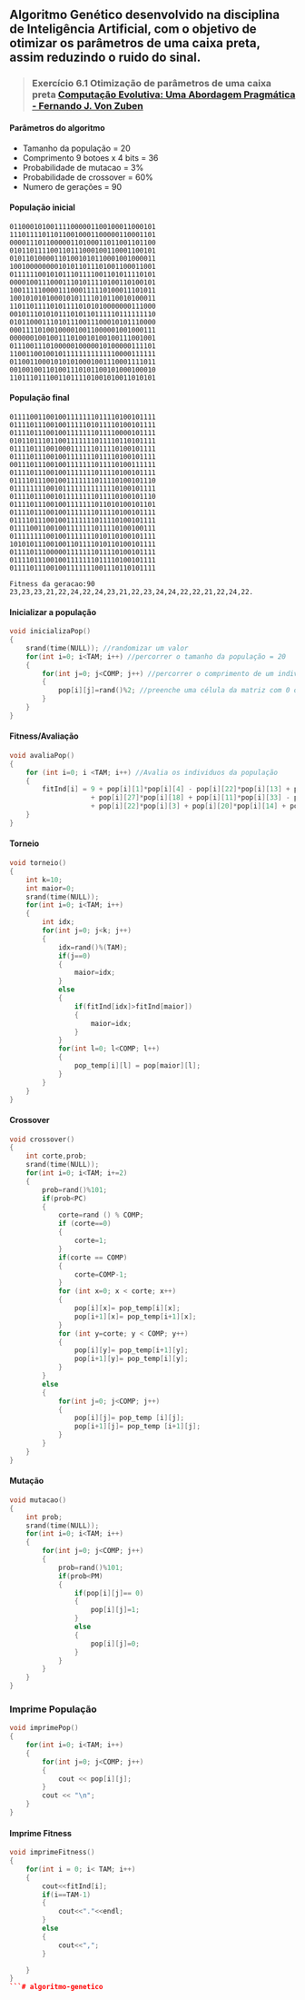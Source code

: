 ## Algoritmo Genético desenvolvido na disciplina de Inteligência Artificial, com o objetivo de otimizar os parâmetros de uma caixa preta, assim reduzindo o ruido do sinal.

> ### Exercício 6.1 Otimização de parâmetros de uma caixa preta [Computação Evolutiva: Uma Abordagem Pragmática - Fernando J. Von Zuben]

[Computação Evolutiva: Uma Abordagem Pragmática - Fernando J. Von Zuben]: https://preview.c9users.io/mateusvilione/algoritmo-genetico/computacao-evolutiva-uma-abordagem-pragmatica.pdf?_c9_id=livepreview1&_c9_host=https://ide.c9.io


#### Parâmetros do algoritmo
+ Tamanho da população = 20
+ Comprimento 9 botoes x 4 bits = 36
+ Probabilidade de mutacao = 3%
+ Probabilidade de crossover = 60%
+ Numero de gerações = 90

    
#### População inicial
    011000101001111000001100100011000101
    111011110110110010001100000110001101
    000011101100000110100011011001101100
    010110111100110111000100110001100101
    010110100001101001010110001001000011
    100100000000101011011101001100011001
    011111100101011101111001101011110101
    000010011100011101011110100110100101
    100111110000111000111110100011101011
    100101010100010101111010110010100011
    110110111101011110101010000000111000
    001011101010111010110111110111111110
    010110001110101110011100010101110000
    000111101001000010011000001001000111
    000000100100111010010100100111001001
    011100111010000010000010100000111101
    110011001001011111111111110000111111
    011001100010101010001001110001111011
    001001001101001110101100101000100010
    110111011100110111101001010011010101

#### População final
    011110011001001111111011110100101111
    011110111001001111101011110100101111
    011110111001001111111011110000101111
    010110111011001111111011110110101111
    011110111001000111111011110100101111
    011110111001001111111011110100101111
    001110111001001111111011110100111111
    011110111001001111111011110100101111
    011110111001001111111011110100101110
    011111111001011111111111110100101111
    011110111001011111111011110100101110
    011110111001001111111011010100101101
    011110111001001111111011110100101111
    011110111001001111111011110100101111
    011110011001001111111011110100100111
    011111111001001111111010110100101111
    101010111001001101111010110100101111
    011110111000001111111011110100101111
    011110111001001111111011110100101111
    011110111001001111111001110110101111
    
    Fitness da geracao:90
    23,23,23,21,22,24,22,24,23,21,22,23,24,24,22,22,21,22,24,22.

#### Inicializar a população
``` cpp
void inicializaPop()
{
    srand(time(NULL)); //randomizar um valor
    for(int i=0; i<TAM; i++) //percorrer o tamanho da população = 20
    {
        for(int j=0; j<COMP; j++) //percorrer o comprimento de um individuo da população = 36
        {
            pop[i][j]=rand()%2; //preenche uma célula da matriz com 0 ou 1
        }
    }
}
```

#### Fitness/Avaliação
``` cpp
void avaliaPop()
{
    for (int i=0; i <TAM; i++) //Avalia os individuos da população
    {
        fitInd[i] = 9 + pop[i][1]*pop[i][4] - pop[i][22]*pop[i][13] + pop[i][23]*pop[i][3] - pop[i][20]*pop[i][9] + pop[i][35]*pop[i][14] - pop[i][10]*pop[i][25] + pop[i][15]*pop[i][16] + pop[i][2]*pop[i][32]
                    + pop[i][27]*pop[i][18] + pop[i][11]*pop[i][33] - pop[i][30]*pop[i][31] - pop[i][21]*pop[i][24] + pop[i][34]*pop[i][26] - pop[i][28]*pop[i][6] + pop[i][7]*pop[i][12] - pop[i][5]*pop[i][8] + pop[i][17]*pop[i][19] - pop[i][0]*pop[i][29]
                    + pop[i][22]*pop[i][3] + pop[i][20]*pop[i][14] + pop[i][25]*pop[i][15] + pop[i][30]*pop[i][11] + pop[i][24]*pop[i][18] + pop[i][6]*pop[i][7] + pop[i][8]*pop[i][17] + pop[i][0]*pop[i][32];
    }
}
```
#### Torneio
``` cpp
void torneio()
{
    int k=10;
    int maior=0;
    srand(time(NULL));
    for(int i=0; i<TAM; i++)
    {
        int idx;
        for(int j=0; j<k; j++)
        {
            idx=rand()%(TAM);
            if(j==0)
            {
                maior=idx;
            }
            else
            {
                if(fitInd[idx]>fitInd[maior])
                {
                    maior=idx;
                }
            }
            for(int l=0; l<COMP; l++)
            {
                pop_temp[i][l] = pop[maior][l];
            }
        }
    }
}
```
#### Crossover
``` cpp
void crossover()
{
    int corte,prob;
    srand(time(NULL));
    for(int i=0; i<TAM; i+=2)
    {
        prob=rand()%101;
        if(prob<PC)
        {
            corte=rand () % COMP;
            if (corte==0)
            {
                corte=1;
            }
            if(corte == COMP)
            {
                corte=COMP-1;
            }
            for (int x=0; x < corte; x++)
            {
                pop[i][x]= pop_temp[i][x];
                pop[i+1][x]= pop_temp[i+1][x];
            }
            for (int y=corte; y < COMP; y++)
            {
                pop[i][y]= pop_temp[i+1][y];
                pop[i+1][y]= pop_temp[i][y];
            }
        }
        else
        {
            for(int j=0; j<COMP; j++)
            {
                pop[i][j]= pop_temp [i][j];
                pop[i+1][j]= pop_temp [i+1][j];
            }
        }
    }
}
```
#### Mutação
``` cpp
void mutacao()
{
    int prob;
    srand(time(NULL));
    for(int i=0; i<TAM; i++)
    {
        for(int j=0; j<COMP; j++)
        {
            prob=rand()%101;
            if(prob<PM)
            {
                if(pop[i][j]== 0)
                {
                    pop[i][j]=1;
                }
                else
                {
                    pop[i][j]=0;
                }
            }
        }
    }
}
```
### Imprime População
``` cpp
void imprimePop()
{
    for(int i=0; i<TAM; i++)
    {
        for(int j=0; j<COMP; j++)
        {
            cout << pop[i][j];
        }
        cout << "\n";
    }
}
```
#### Imprime Fitness
``` cpp
void imprimeFitness()
{
    for(int i = 0; i< TAM; i++)
    {
        cout<<fitInd[i];
        if(i==TAM-1)
        {
            cout<<"."<<endl;
        }
        else
        {
            cout<<",";
        }

    }
}
```# algoritmo-genetico
